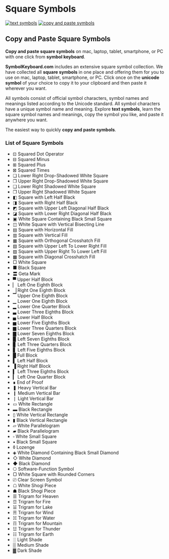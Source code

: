 # Square Symbols
[![text symbols](https://img.shields.io/badge/github-symbols-green.svg)](https://github.com/symbolkeyboard/symbols)
[![copy and paste symbols](https://img.shields.io/badge/source-symbolkeyboad.com-orange.svg)](https://symbolkeyboard.com)
## Copy and Paste Square Symbols

**Copy and paste square symbols** on mac, laptop, tablet, smartphone, or PC with one click from **symbol keyboard**.

**SymbolKeyboard.com** includes an extensive square symbol collection. We have collected all **square symbols** in one place and offering them for you to use on mac, laptop, tablet, smartphone, or PC. Click once on the **unicode symbol** of your choice to copy it to your clipboard and then paste it wherever you want.

All symbols consist of official symbol characters, symbol names and meanings listed according to the Unicode standard. All symbol characters have a unique symbol name and meaning. Explore **text symbols**, learn the square symbol names and meanings, copy the symbol you like, and paste it anywhere you want.

The easiest way to quickly **copy and paste symbols**.
### List of Square Symbols
- ⊡ Squared Dot Operator
- ⊟ Squared Minus
- ⊞ Squared Plus
- ⊠ Squared Times
- ❏ Lower Right Drop-Shadowed White Square
- ❐ Upper Right Drop-Shadowed White Square
- ❑ Lower Right Shadowed White Square
- ❒ Upper Right Shadowed White Square
- ◧ Square with Left Half Black
- ◨ Square with Right Half Black
- ◩ Square with Upper Left Diagonal Half Black
- ◪ Square with Lower Right Diagonal Half Black
- ▣ White Square Containing Black Small Square
- ◫ White Square with Vertical Bisecting Line
- ▤ Square with Horizontal Fill
- ▥ Square with Vertical Fill
- ▦ Square with Orthogonal Crosshatch Fill
- ▧ Square with Upper Left To Lower Right Fill
- ▨ Square with Upper Right To Lower Left Fill
- ▩ Square with Diagonal Crosshatch Fill
- □ White Square
- ■ Black Square
- 〓 Geta Mark
- ▀ Upper Half Block
- ▏ Left One Eighth Block
- ▕ Right One Eighth Block
- ▔ Upper One Eighth Block
- ▁ Lower One Eighth Block
- ▂ Lower One Quarter Block
- ▃ Lower Three Eighths Block
- ▄ Lower Half Block
- ▅ Lower Five Eighths Block
- ▆ Lower Three Quarters Block
- ▇ Lower Seven Eighths Block
- ▉ Left Seven Eighths Block
- ▊ Left Three Quarters Block
- ▋ Left Five Eighths Block
- █ Full Block
- ▌ Left Half Block
- ▐ Right Half Block
- ▍ Left Three Eighths Block
- ▎ Left One Quarter Block
- ∎ End of Proof
- ❚ Heavy Vertical Bar
- ❙ Medium Vertical Bar
- ❘ Light Vertical Bar
- ▭ White Rectangle
- ▬ Black Rectangle
- ▯ White Vertical Rectangle
- ▮ Black Vertical Rectangle
- ▱ White Parallelogram
- ▰ Black Parallelogram
- ▫ White Small Square
- ▪ Black Small Square
- ◊ Lozenge
- ◈ White Diamond Containing Black Small Diamond
- ◇ White Diamond
- ◆ Black Diamond
- ⎔ Software-Function Symbol
- ▢ White Square with Rounded Corners
- ⎚ Clear Screen Symbol
- ☖ White Shogi Piece
- ☗ Black Shogi Piece
- ☰ Trigram for Heaven
- ☲ Trigram for Fire
- ☱ Trigram for Lake
- ☴ Trigram for Wind
- ☵ Trigram for Water
- ☶ Trigram for Mountain
- ☳ Trigram for Thunder
- ☷ Trigram for Earth
- ░ Light Shade
- ▒ Medium Shade
- ▓ Dark Shade
